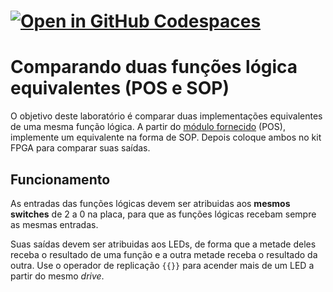 # [![Open in GitHub Codespaces](https://github.com/codespaces/badge.svg)](https://codespaces.new/menotti/ld)

# Comparando duas funções lógica equivalentes (POS e SOP)

O objetivo deste laboratório é comparar duas implementações equivalentes de uma mesma função lógica. A partir do [módulo fornecido](pos.v) (POS), implemente um equivalente na forma de SOP. Depois coloque ambos no kit FPGA para comparar suas saídas. 

## Funcionamento

As entradas das funções lógicas devem ser atribuidas aos **mesmos switches** de 2 a 0 na placa, para que as funções lógicas recebam sempre as mesmas entradas.

Suas saídas devem ser atribuidas aos LEDs, de forma que a metade deles receba o resultado de uma função e a outra metade receba o resultado da outra. Use o operador de replicação `{{}}` para acender mais de um LED a partir do mesmo *drive*. 
